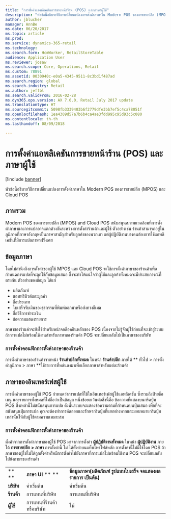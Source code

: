 ```yaml
---
title: "การตั้งค่าแอพลิเคชันการขายหน้าร้าน (POS) และภาษาผู้ใช้"
description: "หัวข้อนี้อธิบายวิธีการเปลี่ยนแปลงการตั้งค่าภาษาใน Modern POS ของการขายปลีก (MPOS) และ Cloud POS"
author: jblucher
manager: AnnBe
ms.date: 06/20/2017
ms.topic: article
ms.prod: 
ms.service: dynamics-365-retail
ms.technology: 
ms.search.form: HcmWorker, RetailStoreTable
audience: Application User
ms.reviewer: josaw
ms.search.scope: Core, Operations, Retail
ms.custom: 78891
ms.assetid: 0030940c-e0a5-4345-9511-8c3bd1f487ad
ms.search.region: global
ms.search.industry: Retail
ms.author: jeffbl
ms.search.validFrom: 2016-02-28
ms.dyn365.ops.version: AX 7.0.0, Retail July 2017 update
ms.translationtype: HT
ms.sourcegitcommit: 5098fb3339403b6f2779dfe3bb7ef5c4ca78051f
ms.openlocfilehash: 1ea4309d57a7b6b4ca4ae3fdd995c95d93c5c080
ms.contentlocale: th-th
ms.lasthandoff: 08/09/2018

---
```


# <a name="point-of-sale-pos-application-and-user-language-settings"></a>การตั้งค่าแอพลิเคชันการขายหน้าร้าน (POS) และภาษาผู้ใช้

[!include [banner](includes/banner.md)]

หัวข้อนี้อธิบายวิธีการเปลี่ยนแปลงการตั้งค่าภาษาใน Modern POS ของการขายปลีก (MPOS) และ Cloud POS

## <a name="overview"></a>ภาพรวม
Modern POS ของการขายปลีก (MPOS) and Cloud POS สนับสนุนสภาพแวดล้อมที่การตั้งค่าภาษาและการแปลอาจแตกต่างกันระหว่างการตั้งค่าร้านค้าและผู้ใช้ ตัวอย่างเช่น ร้านค้าสามารถอยู่ในภูมิภาคที่ภาษาอังกฤษเป็นภาษาสามัญสำหรับลูกค้าของพวกเขา แต่ผู้ปฏิบัติงานบางคนต้องการใช้แอพลิเคชันที่มีการแปลภาษาฝรั่งเศส

## <a name="data-language"></a>ข้อมูลภาษา
โดยไม่คำนึงถึงการตั้งค่าของผู้ใช้ MPOS และ Cloud POS จะใช้การตั้งค่าภาษาของร้านค้าเพื่อกำหนดการแปลที่จะถูกใช้กับข้อมูลเสมอ ซึ่งจะทำให้แน่ใจว่าผู้ใช้และลูกค้าทั้งหมดจะมีประสบการณ์ที่ตรงกัน  ตัวอย่างของข้อมูล ได้แก่

-   ผลิตภัณฑ์
-   แอททริบิวต์และมูลค่า
-   ชื่อประเภท
-   ใบเสร็จรับเงินของธุรกรรมที่พิมพ์ออกมาหรือส่งทางอีเมล
-   ชื่อวิธีการชำระเงิน
-   ข้อความแสดงรายการ

ภาษาของร้านค้าจะยังใช้สำหรับหน้าจอล็อคอินหลักของ POS เนื่องจากไม่รู้จักผู้ใช้ก่อนที่จะเข้าสู่ระบบ ถ้าการแปลไม่พร้อมใช้งานสำหรับภาษาของร้านค้า POS จะเปลี่ยนกลับไปเป็นภาษาของบริษัท

### <a name="configuring-the-stores-language-setting"></a>การตั้งค่าคอนฟิกการตั้งค่าภาษาของร้านค้า

การตั้งค่าภาษาของร้านค้าจากหน้า **ร้านค้าปลีกทั้งหมด** ในหน้า **ร้านค้าปลีก** ภายใต้ ** ทั่วไป &gt; การตั้งค่าภูมิภาค &gt; ภาษา **ใช้รายการที่หล่นลงมาเพื่อเลือกภาษาสำหรับแต่ละร้านค้า

## <a name="user-interface-language"></a>ภาษาของอินเทอร์เฟสผู้ใช้
การตั้งค่าภาษาของผู้ใช้ POS กำหนดว่าการแปลที่ใช้ในอินเทอร์เฟสผู้ใช้แอพลิเคชัน ซึ่งรวมถึงป้ายชื่อ เมนู และรายการทั้งหมดที่ไม่ถือว่าเป็นข้อมูล หนึ่งข้อยกเว้นต่อสิ่งนี้คือ ข้อความที่แสดงบนกริดปุ่ม POS สิ่งเหล่านี้ไม่สนับสนุนการแปล ดังนั้นระบบจะแสดงข้อความตามที่กำหนดบนปุ่มเสมอ เพื่อที่จะสนับสนุนปุ่มการแปล คุณจะต้องทำการคัดลอกและรักษากริดปุ่มที่แยกต่างหากและมอบหมายกริดปุ่มเหล่านั้นให้กับผู้ใช้ตามความเหมาะสม

### <a name="configuring-the-users-language-setting"></a>การตั้งค่าคอนฟิกการตั้งค่าภาษาของร้านค้า

ตั้งค่าจากการตั้งค่าภาษาของผู้ใช้ POS มาจากการตั้งค่า **ผู้ปฏิบัติงานทั้งหมด** ในหน้า **ผู้ปฏิบัติงาน** ภายใต้ **การขายปลีก &gt; ภาษา**  การตั้งค่านี้ ไม่ ได้ตั้งค่าบนแท็บโพรไฟล์หลัก  การตั้งค่านี้ไม่มีใช้โดย POS ถ้าภาษาของผู้ใช่ไม่ได้ถูกตั้งค่าหรือมีการตั้งค่าไปยังภาษาที่การแปลไม่พร้อมใช้งาน POS จะเปลี่ยนกลับไปยังภาษาของร้านค้า  

|             |                            |                                                                   |
|-------------|----------------------------|-------------------------------------------------------------------|
| ** **       | **ภาษา UI** ** **      | **ข้อมูลภาษา(ผลิตภัณฑ์ รูปแบบใบเสร็จ จอแสดงผลรายการ เป็นต้น)** |
| **บริษัท** | ค่าเริ่มต้น                    | ค่าเริ่มต้น                                                           |
| **ร้านค้า**   | การแทนที่บริษัท          | การแทนที่บริษัท                                                 |
| **ผู้ใช้**    | การแทนที่ร้านค้าหรือบริษัท | ไม่                                                             |






